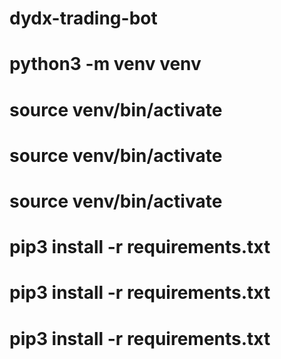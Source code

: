 # dydx-trading-bot

# python3 -m venv venv

# source venv/bin/activate

# source venv/bin/activate

# source venv/bin/activate

# pip3 install -r requirements.txt

# pip3 install -r requirements.txt

# pip3 install -r requirements.txt
